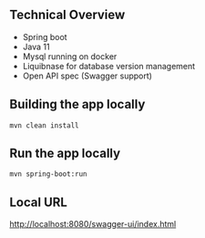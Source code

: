 ## Technical Overview
- Spring boot
- Java 11
- Mysql running on docker
- Liquibnase for database version management
- Open API spec (Swagger support)

## Building the app locally

```
mvn clean install
```

## Run the app locally

```
mvn spring-boot:run
```

## Local URL

[http://localhost:8080/swagger-ui/index.html](http://localhost:8080/swagger-ui/index.html)
